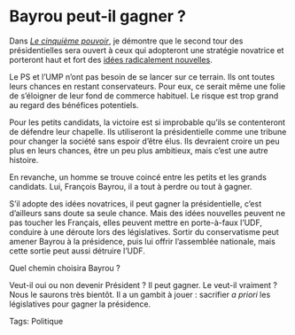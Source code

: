 # Bayrou peut-il gagner ?

Dans [*Le cinquième pouvoir*](http://blog.tcrouzet.com/le-cinquieme-pouvoir/), je démontre que le second tour des présidentielles sera ouvert à ceux qui adopteront une stratégie novatrice et porteront haut et fort des [idées radicalement nouvelles](http://blog.tcrouzet.com/2006/11/06/troisieme-voie-en-image/).

Le PS et l’UMP n’ont pas besoin de se lancer sur ce terrain. Ils ont toutes leurs chances en restant conservateurs. Pour eux, ce serait même une folie de s’éloigner de leur fond de commerce habituel. Le risque est trop grand au regard des bénéfices potentiels.

Pour les petits candidats, la victoire est si improbable qu’ils se contenteront de défendre leur chapelle. Ils utiliseront la présidentielle comme une tribune pour changer la société sans espoir d’être élus. Ils devraient croire un peu plus en leurs chances, être un peu plus ambitieux, mais c’est une autre histoire.

En revanche, un homme se trouve coincé entre les petits et les grands candidats. Lui, François Bayrou, il a tout à perdre ou tout à gagner.

S’il adopte des idées novatrices, il peut gagner la présidentielle, c’est d’ailleurs sans doute sa seule chance. Mais des idées nouvelles peuvent ne pas toucher les Français, elles peuvent mettre en porte-à-faux l’UDF, conduire à une déroute lors des législatives. Sortir du conservatisme peut amener Bayrou à la présidence, puis lui offrir l’assemblée nationale, mais cette sortie peut aussi détruire l’UDF.

Quel chemin choisira Bayrou ?

Veut-il oui ou non devenir Président ? Il peut gagner. Le veut-il vraiment ? Nous le saurons très bientôt. Il a un gambit à jouer : sacrifier *a priori* les législatives pour gagner la présidence.

Tags: Politique